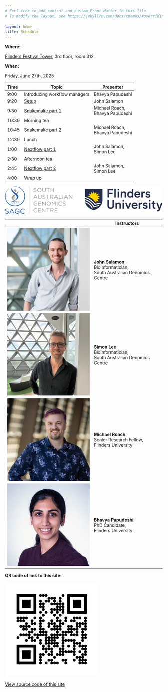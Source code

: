 ```yaml
---
# Feel free to add content and custom Front Matter to this file.
# To modify the layout, see https://jekyllrb.com/docs/themes/#overriding-theme-defaults

layout: home
title: Schedule
---
```


__Where:__

[Flinders Festival Tower](https://www.flinders.edu.au/campus/city-campus/location), 3rd floor, room 312

__When:__

Friday, June 27th, 2025

| Time  | Topic                                 | Presenter                          |
|:------|---------------------------------------|------------------------------------|
| 9:00  | Introducing workflow managers         | Bhavya Papudeshi                   |
| 9:20  | [Setup](setup/)                       | John Salamon                       |
| 9:30  | [Snakemake part 1](snakemake/#part-1) | Michael Roach,<br>Bhavya Papudeshi |
| 10:30 | Morning tea                           |                                    |
| 10:45 | [Snakemake part 2](snakemake/#part-2) | Michael Roach,<br>Bhavya Papudeshi |
| 12:30 | Lunch                                 |                                    |
| 1:00  | [Nextflow part 1](nextflow/#part-1)   | John Salamon,<br>Simon Lee         |
| 2:30  | Afternoon tea                         |                                    |
| 2:45  | [Nextflow part 2](nextflow/#part-2)   | John Salamon,<br>Simon Lee         |
| 4:00  | Wrap up                               |                                    |


![](img/orgs.png)


|                     | Instructors                                                               |
|---------------------|---------------------------------------------------------------------------|
| ![](/img/john.jpg)  | __John Salamon__<br>Bioinformatician,<br>South Australian Genomics Centre |
| ![](/img/simon.jpg) | __Simon Lee__<br>Bioinformatician,<br>South Australian Genomics Centre    |
| ![](/img/mike.jpg)  | __Michael Roach__<br>Senior Research Fellow,<br>Flinders University       |
| ![](/img/np.jpg)    | __Bhavya Papudeshi__<br>PhD Candidate,<br>Flinders University             |



**QR code of link to this site:**

[![](img/QR.png)](https://bit.ly/nf_v_snk_2025)


[View source code of this site](https://github.com/sagc-bioinformatics/nextflow-vs-snakemake-2025)

